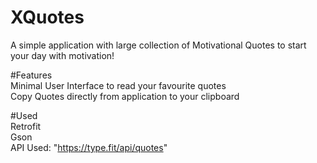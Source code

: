 # XQuotes
A simple application with large collection of Motivational Quotes to start your day with motivation!  

#Features  
Minimal User Interface to read your favourite quotes  
Copy Quotes directly from application to your clipboard  

#Used  
Retrofit  
Gson  
API Used: "https://type.fit/api/quotes"
